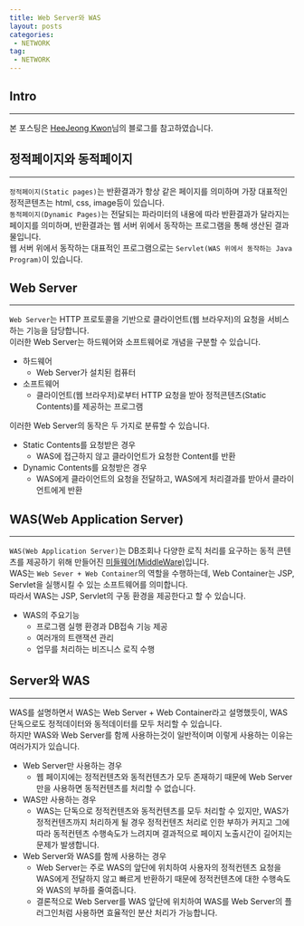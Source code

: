```yaml
---
title: Web Server와 WAS
layout: posts
categories:
 - NETWORK
tag:
 - NETWORK
---
```


## __Intro__
---
본 포스팅은 <a href="https://gmlwjd9405.github.io/2018/10/27/webserver-vs-was.html"> HeeJeong Kwon</a>님의 블로그를 참고하였습니다.

## __정적페이지와 동적페이지__
---
`정적페이지(Static pages)`는 반환결과가 항상 같은 페이지를 의미하며 가장 대표적인 정적콘텐츠는 html, css, image등이 있습니다.<br>
`동적페이지(Dynamic Pages)`는 전달되는 파라미터의 내용에 따라 반환결과가 달라지는 페이지를 의미하며, 반환결과는 웹 서버 위에서 동작하는 프로그램을 통해 생산된 결과물입니다.<br>
웹 서버 위에서 동작하는 대표적인 프로그램으로는 `Servlet(WAS 위에서 동작하는 Java Program)`이 있습니다.


## __Web Server__
---
`Web Server`는 HTTP 프로토콜을 기반으로 클라이언트(웹 브라우저)의 요청을 서비스 하는 기능을 담당합니다.<br>
이러한 Web Server는 하드웨어와 소프트웨어로 개념을 구분할 수 있습니다.<br>

- 하드웨어
    - Web Server가 설치된 컴퓨터
- 소프트웨어
    - 클라이언트(웹 브라우저)로부터 HTTP 요청을 받아 정적콘텐츠(Static Contents)를 제공하는 프로그램

이러한 Web Server의 동작은 두 가지로 분류할 수 있습니다.

- Static Contents를 요청받은 경우
    - WAS에 접근하지 않고 클라이언트가 요청한 Content를 반환
- Dynamic Contents를 요청받은 경우
    - WAS에게 클라이언트의 요청을 전달하고, WAS에게 처리결과를 받아서 클라이언트에게 반환

## __WAS(Web Application Server)__
---
`WAS(Web Application Server)`는 DB조회나 다양한 로직 처리를 요구하는 동적 콘텐츠를 제공하기 위해 만들어진 <a href="https://ko.wikipedia.org/wiki/%EB%AF%B8%EB%93%A4%EC%9B%A8%EC%96%B4" target="_blank">미들웨어(MiddleWare)</a>입니다.<br>
WAS는 `Web Sever + Web Container`의 역할을 수행하는데, Web Container는 JSP, Servlet을 실행시킬 수 있는 소프트웨어를 의미합니다.<br>
따라서 WAS는 JSP, Servlet의 구동 환경을 제공한다고 할 수 있습니다.<br>

- WAS의 주요기능
    - 프로그램 실행 환경과 DB접속 기능 제공
    - 여러개의 트랜잭션 관리
    - 업무를 처리하는 비즈니스 로직 수행

## __Server와 WAS__
---
WAS를 설명하면서 WAS는 Web Server + Web Container라고 설명했듯이, WAS단독으로도 정적데이터와 동적데이터를 모두 처리할 수 있습니다.<br>
하지만 WAS와 Web Server를 함께 사용하는것이 일반적이며 이렇게 사용하는 이유는 여러가지가 있습니다.<br>

- Web Server만 사용하는 경우
    - 웹 페이지에는 정적컨텐츠와 동적컨텐츠가 모두 존재하기 때문에 Web Server만을 사용하면 동적컨텐츠를 처리할 수 없습니다.
- WAS만 사용하는 경우
    - WAS는 단독으로 정적컨텐츠와 동적컨텐츠를 모두 처리할 수 있지만, WAS가 정적컨텐츠까지 처리하게 될 경우 정적컨텐츠 처리로 인한 부하가 커지고 그에따라 동적컨텐츠 수행속도가 느려지며 결과적으로 페이지 노출시간이 길어지는 문제가 발생합니다.
- Web Server와 WAS를 함께 사용하는 경우
    - Web Server는 주로 WAS의 앞단에 위치하여 사용자의 정적컨텐츠 요청을 WAS에게 전달하지 않고 빠르게 반환하기 때문에 정적컨텐츠에 대한 수행속도와 WAS의 부하를 줄여줍니다.
    - 결론적으로 Web Server를 WAS 앞단에 위치하여 WAS를 Web Server의 플러그인처럼 사용하면 효율적인 분산 처리가 가능합니다.
